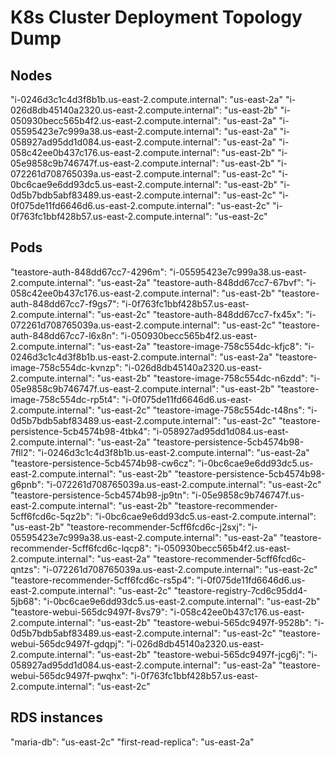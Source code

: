 # K8s Cluster Deployment Topology Dump

## Nodes

"i-0246d3c1c4d3f8b1b.us-east-2.compute.internal": "us-east-2a"
"i-026d8db45140a2320.us-east-2.compute.internal": "us-east-2b"
"i-050930becc565b4f2.us-east-2.compute.internal": "us-east-2a"
"i-05595423e7c999a38.us-east-2.compute.internal": "us-east-2a"
"i-058927ad95dd1d084.us-east-2.compute.internal": "us-east-2a"
"i-058c42ee0b437c176.us-east-2.compute.internal": "us-east-2b"
"i-05e9858c9b746747f.us-east-2.compute.internal": "us-east-2b"
"i-072261d708765039a.us-east-2.compute.internal": "us-east-2c"
"i-0bc6cae9e6dd93dc5.us-east-2.compute.internal": "us-east-2b"
"i-0d5b7bdb5abf83489.us-east-2.compute.internal": "us-east-2c"
"i-0f075de11fd6646d6.us-east-2.compute.internal": "us-east-2c"
"i-0f763fc1bbf428b57.us-east-2.compute.internal": "us-east-2c"

## Pods

"teastore-auth-848dd67cc7-4296m": "i-05595423e7c999a38.us-east-2.compute.internal": "us-east-2a"
"teastore-auth-848dd67cc7-67bvf": "i-058c42ee0b437c176.us-east-2.compute.internal": "us-east-2b"
"teastore-auth-848dd67cc7-f9gs7": "i-0f763fc1bbf428b57.us-east-2.compute.internal": "us-east-2c"
"teastore-auth-848dd67cc7-fx45x": "i-072261d708765039a.us-east-2.compute.internal": "us-east-2c"
"teastore-auth-848dd67cc7-l6x8n": "i-050930becc565b4f2.us-east-2.compute.internal": "us-east-2a"
"teastore-image-758c554dc-kfjc8": "i-0246d3c1c4d3f8b1b.us-east-2.compute.internal": "us-east-2a"
"teastore-image-758c554dc-kvnzp": "i-026d8db45140a2320.us-east-2.compute.internal": "us-east-2b"
"teastore-image-758c554dc-n6zdd": "i-05e9858c9b746747f.us-east-2.compute.internal": "us-east-2b"
"teastore-image-758c554dc-rp5t4": "i-0f075de11fd6646d6.us-east-2.compute.internal": "us-east-2c"
"teastore-image-758c554dc-t48ns": "i-0d5b7bdb5abf83489.us-east-2.compute.internal": "us-east-2c"
"teastore-persistence-5cb4574b98-4tbk4": "i-058927ad95dd1d084.us-east-2.compute.internal": "us-east-2a"
"teastore-persistence-5cb4574b98-7fll2": "i-0246d3c1c4d3f8b1b.us-east-2.compute.internal": "us-east-2a"
"teastore-persistence-5cb4574b98-cw6cz": "i-0bc6cae9e6dd93dc5.us-east-2.compute.internal": "us-east-2b"
"teastore-persistence-5cb4574b98-g6pnb": "i-072261d708765039a.us-east-2.compute.internal": "us-east-2c"
"teastore-persistence-5cb4574b98-jp9tn": "i-05e9858c9b746747f.us-east-2.compute.internal": "us-east-2b"
"teastore-recommender-5cff6fcd6c-5qz2b": "i-0bc6cae9e6dd93dc5.us-east-2.compute.internal": "us-east-2b"
"teastore-recommender-5cff6fcd6c-j2sxj": "i-05595423e7c999a38.us-east-2.compute.internal": "us-east-2a"
"teastore-recommender-5cff6fcd6c-lqcp8": "i-050930becc565b4f2.us-east-2.compute.internal": "us-east-2a"
"teastore-recommender-5cff6fcd6c-qntzs": "i-072261d708765039a.us-east-2.compute.internal": "us-east-2c"
"teastore-recommender-5cff6fcd6c-rs5p4": "i-0f075de11fd6646d6.us-east-2.compute.internal": "us-east-2c"
"teastore-registry-7cd6c95dd4-5jb68": "i-0bc6cae9e6dd93dc5.us-east-2.compute.internal": "us-east-2b"
"teastore-webui-565dc9497f-8vs79": "i-058c42ee0b437c176.us-east-2.compute.internal": "us-east-2b"
"teastore-webui-565dc9497f-9528b": "i-0d5b7bdb5abf83489.us-east-2.compute.internal": "us-east-2c"
"teastore-webui-565dc9497f-gdqpj": "i-026d8db45140a2320.us-east-2.compute.internal": "us-east-2b"
"teastore-webui-565dc9497f-jcg6j": "i-058927ad95dd1d084.us-east-2.compute.internal": "us-east-2a"
"teastore-webui-565dc9497f-pwqhx": "i-0f763fc1bbf428b57.us-east-2.compute.internal": "us-east-2c"

## RDS instances

"maria-db": "us-east-2c"
"first-read-replica": "us-east-2a"
